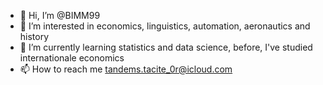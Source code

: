- 👋 Hi, I’m @BIMM99
- 👀 I’m interested in economics, linguistics, automation, aeronautics and history
- 🌱 I’m currently learning statistics and data science, before, I've studied internationale economics
- 📫 How to reach me tandems.tacite_0r@icloud.com
